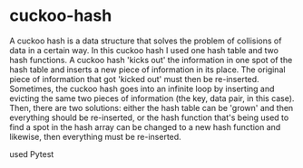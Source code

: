 # cuckoo-hash
A cuckoo hash is a data structure that solves the problem of collisions of data in a certain way. In this cuckoo hash I used one hash table and two hash functions. A cuckoo hash 'kicks out' the information in one spot of the hash table and inserts a new piece of information in its place. The original piece of information that got 'kicked out' must then be re-inserted.
Sometimes, the cuckoo hash goes into an infinite loop by inserting and evicting the same two pieces of information (the key, data pair, in this case). Then, there 
are two solutions: either the hash table can be 'grown' and then everything should be re-inserted, or the hash function that's being used to find a spot in the hash array can be changed to a new hash function and likewise, then everything must be re-inserted.

used Pytest
